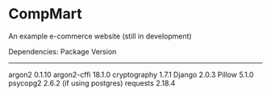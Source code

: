 # CompMart
An example e-commerce website (still in development)

Dependencies:
Package       Version  
------------- ---------
argon2        0.1.10
argon2-cffi   18.1.0
cryptography  1.7.1
Django        2.0.3
Pillow        5.1.0
psycopg2      2.6.2 (if using postgres)
requests      2.18.4
